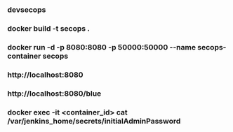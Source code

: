 ### devsecops
### docker build -t secops .
### docker run -d -p 8080:8080 -p 50000:50000 --name secops-container secops
### http://localhost:8080
### http://localhost:8080/blue

### docker exec -it <container_id> cat /var/jenkins_home/secrets/initialAdminPassword